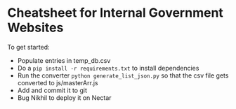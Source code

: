 # Cheatsheet for Internal Government Websites

To get started:

- Populate entries in temp_db.csv
- Do a `pip install -r requirements.txt` to install dependencies
- Run the converter `python generate_list_json.py` so that the csv file gets converted to js/masterArr.js
- Add and commit it to git
- Bug Nikhil to deploy it on Nectar
